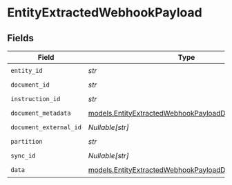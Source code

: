 # EntityExtractedWebhookPayload


## Fields

| Field                                                                                                              | Type                                                                                                               | Required                                                                                                           | Description                                                                                                        |
| ------------------------------------------------------------------------------------------------------------------ | ------------------------------------------------------------------------------------------------------------------ | ------------------------------------------------------------------------------------------------------------------ | ------------------------------------------------------------------------------------------------------------------ |
| `entity_id`                                                                                                        | *str*                                                                                                              | :heavy_check_mark:                                                                                                 | N/A                                                                                                                |
| `document_id`                                                                                                      | *str*                                                                                                              | :heavy_check_mark:                                                                                                 | N/A                                                                                                                |
| `instruction_id`                                                                                                   | *str*                                                                                                              | :heavy_check_mark:                                                                                                 | N/A                                                                                                                |
| `document_metadata`                                                                                                | [models.EntityExtractedWebhookPayloadDocumentMetadata](../models/entityextractedwebhookpayloaddocumentmetadata.md) | :heavy_check_mark:                                                                                                 | N/A                                                                                                                |
| `document_external_id`                                                                                             | *Nullable[str]*                                                                                                    | :heavy_check_mark:                                                                                                 | N/A                                                                                                                |
| `partition`                                                                                                        | *str*                                                                                                              | :heavy_check_mark:                                                                                                 | N/A                                                                                                                |
| `sync_id`                                                                                                          | *Nullable[str]*                                                                                                    | :heavy_check_mark:                                                                                                 | N/A                                                                                                                |
| `data`                                                                                                             | [models.EntityExtractedWebhookPayloadData](../models/entityextractedwebhookpayloaddata.md)                         | :heavy_check_mark:                                                                                                 | N/A                                                                                                                |
